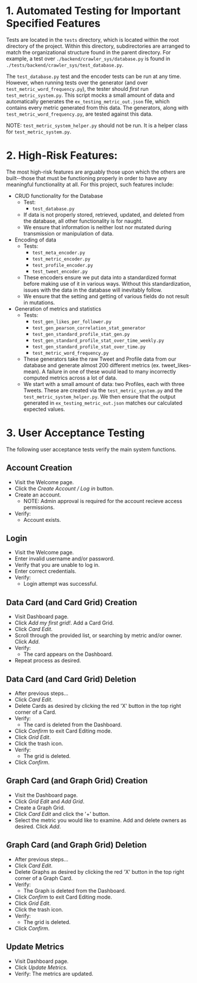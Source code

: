 # 1. Automated Testing for Important Specified Features

<!-- Future: For convenience, we have setup a file in the `filepath` directory which runs all the automated unit tests in an appropriate order. -->
Tests are located in the `tests` directory, which is located within the root directory of the project. Within this directory, subdirectories are arranged to match the organizational structure found in the parent directory. For example, a test over `./backend/crawler_sys/database.py` is found in `./tests/backend/crawler_sys/test_database.py`.

The `test_database.py` test and the encoder tests can be run at any time. However, when running tests over the generator (and over `test_metric_word_frequency.py`), the tester should *first* run `test_metric_system.py`. This script mocks a small amount of data and automatically generates the `ex_testing_metric_out.json` file, which contains every metric generated from this data. The generators, along with `test_metric_word_frequency.py`, are tested against this data.

NOTE: `test_metric_system_helper.py` should not be run. It is a helper class for `test_metric_system.py`.

# 2. High-Risk Features:

The most high-risk features are arguably those upon which the others are built--those that must be functioning properly in order to have any meaningful functionality at all. For this project, such features include:
- CRUD functionality for the Database
  - Test:
    - `test_database.py`
  - If data is not properly stored, retrieved, updated, and deleted from the database, all other functionality is for naught.
  - We ensure that information is neither lost nor mutated during transmission or manipulation of data.
- Encoding of data
  - Tests:
    - `test_meta_encoder.py`
    - `test_metric_encoder.py`
    - `test_profile_encoder.py`
    - `test_tweet_encoder.py`
  - These encoders ensure we put data into a standardized format before making use of it in various ways. Without this standardization, issues with the data in the database will inevitably follow.
  - We ensure that the setting and getting of various fields do not result in mutations.
- Generation of metrics and statistics
  - Tests:
    - `test_gen_likes_per_follower.py`
    - `test_gen_pearson_correlation_stat_generator`
    - `test_gen_standard_profile_stat_gen.py`
    - `test_gen_standard_profile_stat_over_time_weekly.py`
    - `test_gen_standard_profile_stat_over_time.py`
    - `test_metric_word_frequency.py`
  - These generators take the raw Tweet and Profile data from our database and generate almost 200 different metrics (ex. tweet_likes-mean). A failure in one of these would lead to many incorrectly computed metrics across a lot of data.
  - We start with a small amount of data: two Profiles, each with three Tweets. These are created via the `test_metric_system.py` and the `test_metric_system_helper.py`. We then ensure that the output generated in `ex_testing_metric_out.json` matches our calculated expected values.


# 3. User Acceptance Testing
The following user acceptance tests verify the main system functions.

## Account Creation
- Visit the Welcome page.
- Click the *Create Account / Log in* button.
- Create an account.
  - NOTE: Admin approval is required for the account recieve access permissions.
- Verify: 
  - Account exists.

## Login
- Visit the Welcome page.
- Enter invalid username and/or password.
- Verify that you are unable to log in.
- Enter correct credentials.
- Verify:
  - Login attempt was successful.

## Data Card (and Card Grid) Creation
- Visit Dashboard page.
- Click *Add my first grid!*. Add a Card Grid.
- Click *Card Edit*.
- Scroll through the provided list, or searching by metric and/or owner. Click *Add*.
- Verify:
  - The card appears on the Dashboard.
- Repeat process as desired.

## Data Card (and Card Grid) Deletion
- After previous steps...
- Click *Card Edit*.
- Delete Cards as desired by clicking the red 'X' button in the top right corner of a Card.
- Verify:
  - The card is deleted from the Dashboard.
- Click *Confirm* to exit Card Editing mode.
- Click *Grid Edit*.
- Click the trash icon.
- Verify:
  - The grid is deleted.
- Click *Confirm*.

## Graph Card (and Graph Grid) Creation
- Visit the Dashboard page.
- Click *Grid Edit* and *Add Grid*.
- Create a Graph Grid.
- Click *Card Edit* and click the '+' button.
- Select the metric you would like to examine. Add and delete owners as desired. Click *Add*.

## Graph Card (and Graph Grid) Deletion
- After previous steps...
- Click *Card Edit*.
- Delete Graphs as desired by clicking the red 'X' button in the top right corner of a Graph Card.
- Verify:
  - The Graph is deleted from the Dashboard.
- Click *Confirm* to exit Card Editing mode.
- Click *Grid Edit*.
- Click the trash icon.
- Verify:
  - The grid is deleted.
- Click *Confirm*.

## Update Metrics
- Visit Dashboard page.
- Click *Update Metrics*.
- Verify:
   The metrics are updated.